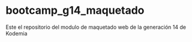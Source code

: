 # bootcamp_g14_maquetado
Este el repositorio del modulo de maquetado web de la generación 14 de Kodemia
